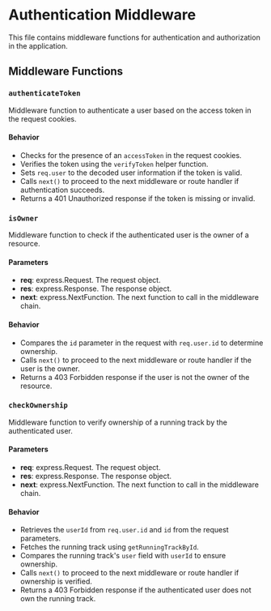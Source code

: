 # Authentication Middleware

This file contains middleware functions for authentication and authorization in the application.

## Middleware Functions

### `authenticateToken`

Middleware function to authenticate a user based on the access token in the request cookies.

#### Behavior

- Checks for the presence of an `accessToken` in the request cookies.
- Verifies the token using the `verifyToken` helper function.
- Sets `req.user` to the decoded user information if the token is valid.
- Calls `next()` to proceed to the next middleware or route handler if authentication succeeds.
- Returns a 401 Unauthorized response if the token is missing or invalid.

### `isOwner`

Middleware function to check if the authenticated user is the owner of a resource.

#### Parameters

- **req**: express.Request. The request object.
- **res**: express.Response. The response object.
- **next**: express.NextFunction. The next function to call in the middleware chain.

#### Behavior

- Compares the `id` parameter in the request with `req.user.id` to determine ownership.
- Calls `next()` to proceed to the next middleware or route handler if the user is the owner.
- Returns a 403 Forbidden response if the user is not the owner of the resource.

### `checkOwnership`

Middleware function to verify ownership of a running track by the authenticated user.

#### Parameters

- **req**: express.Request. The request object.
- **res**: express.Response. The response object.
- **next**: express.NextFunction. The next function to call in the middleware chain.

#### Behavior

- Retrieves the `userId` from `req.user.id` and `id` from the request parameters.
- Fetches the running track using `getRunningTrackById`.
- Compares the running track's `user` field with `userId` to ensure ownership.
- Calls `next()` to proceed to the next middleware or route handler if ownership is verified.
- Returns a 403 Forbidden response if the authenticated user does not own the running track.
